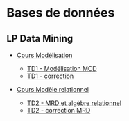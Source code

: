 # Bases de données

## LP Data Mining

<!--
Modélisation (1h30 + 3h)
Algèbre relationnelle (1h30 + 3h)
Langage SQL (1h30 + 6h)

Interventions :
- Jeudi 01/10 : 14h-17h                     Qu'est-ce qu'un BD ? Normalisation - Opérations : Cours
- Jeudi 9/11 : 9h-13h puis 14h-16h          TD modélisation + SQL création
- Jeudi 29/10 : 10h-13h puis 14h-17h        SQL requêtage + TP SQL
- Vendredi 30/10 : 9h-12h puis 13h-16h      TP noté : A partir de fichiers à plat (genre clients + commandes + produits)
                                            Modélisaton + Création base + Requêtage
-->


- [Cours Modélisation](https://docs.google.com/presentation/d/e/2PACX-1vShmCW6ctqtSpUNnUwJb7hoPZ4FMhPkKfWeZQno26AnGW0MTWMVoJJ-O-YUMHwoZA---TMmTbYYJ0Jk/pub?start=false&loop=false&delayms=3000)
    - [TD1 - Modélisation MCD](td1)
    - [TD1 - correction](td1-correction)
    
- [Cours Modèle relationnel](https://docs.google.com/presentation/d/e/2PACX-1vR3QQQT7o77V2wAiLpilh0iACfQ8uP4mznxkM912DQ4DltNNDx884cbreRLQkgwmjUHGSofNGYTH8oC/pub?start=false&loop=false&delayms=3000)
    - [TD2 - MRD et algèbre relationnel](td2)
    - [TD2 - correction MRD](td2-correction-MRD)
